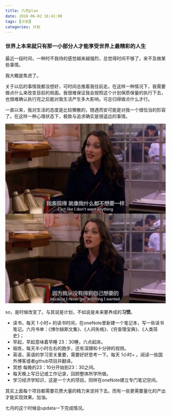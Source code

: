 ```yaml
---
title: 六月plan
date: 2018-06-02 16:41:00
tags: [计划]
categories: 计划
---
```


### 世界上本来就只有那一小部分人才能享受世界上最精彩的人生
最近一段时间，一种时不我待的感觉越来越强烈，总觉得时间不够了，来不及做某些事情。

我大概是焦虑了。

关于以后的事情我都没想好，可时间总推着我往前走。在这样一种情况下，我需要做点什么来改变目前的局面。我很难保证我会按照这个计划保质保量的执行下去，也很难确认执行完之后能对我生活产生多大影响。可总归得做点什么才行。

<!--more-->

一直以来，我对生活的态度是比较懒散的，随遇而安可能是对我一个很恰当的形容了。在这样一种心理状态下，极致与追求确实是很遥远的事情。

![want](../img/want.jpg)

so，是时候改变了。与其说是计划，不如说是未来要养成的**习惯**。

- 读书，每天 1 小时+ 的读书时间，在oneNote里新建一个笔记本，写一些读书笔记。六月书单：《博尔赫斯文集》、《人间失格》、《穷查理宝典》、《人类简史》；
- 早起，早起意味着早睡 23：30睡，六点起床。
- 锻炼，每天半小时左右的跑步，还有深蹲和十分钟的视频。
- 英语，英语的学习至关重要，需要好好思考一下。每天 1小时+ 。阅读一些国外博客或者github项目并翻译。
- 冥想 每晚的23：10分开始到23：30之间。
- 每天晚上写日记或工作记录，回顾整体所学所做。
- 学习经济学知识，这是一个大的项目。同样在oneNote建立专门笔记空间。


其实上面每个项目都需要花费大量的精力来坚持下去。而有一些更需要量化的产出才能实现效果。加油。

七月的这个时候会updata一下完成情况。



